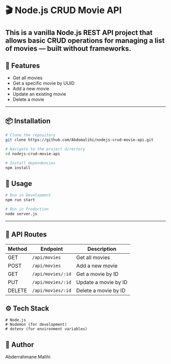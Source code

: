 # 🎬 Node.js CRUD Movie API

This is a **vanilla Node.js REST API** project that allows basic CRUD operations for managing a list of movies — built **without frameworks**.
---

## 🚀 Features

- Get all movies
- Get a specific movie by UUID
- Add a new movie
- Update an existing movie
- Delete a movie

---

## 📦 Installation

```bash
# Clone the repository
git clone https://github.com/Abdomalihi/nodejs-crud-movie-api.git

# Navigate to the project directory
cd nodejs-crud-movie-api

# Install dependencies
npm install

```
## 🔧 Usage 
```bash
# Run in Development
npm run start

# Run in Production
node server.js

```
---


## 📡 API Routes

| Method | Endpoint          | Description          |
| ------ | ----------------- | -------------------- |
| GET    | `/api/movies`     | Get all movies       |
| POST   | `/api/movies`     | Add a new movie      |
| GET    | `/api/movies/:id` | Get a movie by ID    |
| PUT    | `/api/movies/:id` | Update a movie by ID |
| DELETE | `/api/movies/:id` | Delete a movie by ID |


## ⚙️ Tech Stack

```
# Node.js
# Nodemon (for development)
# dotenv (for environment variables)

```

## 👤 Author

Abderrahmane Malihi